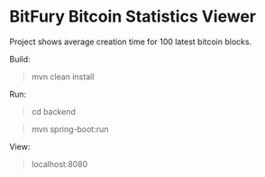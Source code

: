 # BitFury Bitcoin Statistics Viewer
Project shows average creation time for 100 latest bitcoin blocks.

Build:
> mvn clean install

Run:
> cd backend

> mvn spring-boot:run

View:
> localhost:8080

